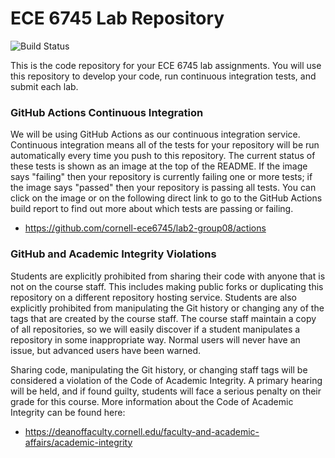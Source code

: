
ECE 6745 Lab Repository
==========================================================================

![Build Status](https://github.com/cornell-ece6745/lab2-group08/actions/workflows/run_tests.yml/badge.svg)

This is the code repository for your ECE 6745 lab assignments. You will
use this repository to develop your code, run continuous integration
tests, and submit each lab.

### GitHub Actions Continuous Integration

We will be using GitHub Actions as our continuous integration service.
Continuous integration means all of the tests for your repository will be
run automatically every time you push to this repository. The current
status of these tests is shown as an image at the top of the README. If
the image says "failing" then your repository is currently failing one or
more tests; if the image says "passed" then your repository is passing
all tests. You can click on the image or on the following direct link to
go to the GitHub Actions build report to find out more about which tests
are passing or failing.

 * https://github.com/cornell-ece6745/lab2-group08/actions

### GitHub and Academic Integrity Violations

Students are explicitly prohibited from sharing their code with anyone
that is not on the course staff. This includes making public forks or
duplicating this repository on a different repository hosting service.
Students are also explicitly prohibited from manipulating the Git history
or changing any of the tags that are created by the course staff. The
course staff maintain a copy of all repositories, so we will easily
discover if a student manipulates a repository in some inappropriate way.
Normal users will never have an issue, but advanced users have been
warned.

Sharing code, manipulating the Git history, or changing staff tags will
be considered a violation of the Code of Academic Integrity. A primary
hearing will be held, and if found guilty, students will face a serious
penalty on their grade for this course. More information about the Code
of Academic Integrity can be found here:

 * https://deanoffaculty.cornell.edu/faculty-and-academic-affairs/academic-integrity

